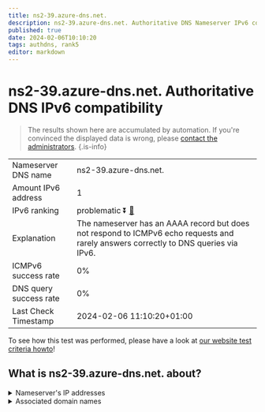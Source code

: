 ```yaml
---
title: ns2-39.azure-dns.net.
description: ns2-39.azure-dns.net. Authoritative DNS Nameserver IPv6 compatibility
published: true
date: 2024-02-06T10:10:20
tags: authdns, rank5
editor: markdown
---
```


# ns2-39.azure-dns.net. Authoritative DNS IPv6 compatibility

> The results shown here are accumulated by automation. If you're convinced the displayed data is wrong, please [contact the administrators](/howto/chat). 
{.is-info}




|   |   |
| - | - |
| Nameserver DNS name | ns2-39.azure-dns.net.
| Amount IPv6 address | 1
| IPv6 ranking | problematic :arrow_double_down: [🔗](/howto/ranking) |
| Explanation | The nameserver has an AAAA record but does not respond to ICMPv6 echo requests and rarely answers correctly to DNS queries via IPv6. |
| ICMPv6 success rate | 0%|
| DNS query success rate | 0% |
| Last Check Timestamp | 2024-02-06 11:10:20+01:00 |

To see how this test was performed, please have a look at [our website test criteria howto](/howto/testcriteria/authdns)!


## What is ns2-39.azure-dns.net. about?




<details>
<summary>Nameserver's IP addresses</summary>

2620:1ec:8ec:10::27

</details>



<details>
<summary>Associated domain names</summary>

www.microsoft.com

</details>
